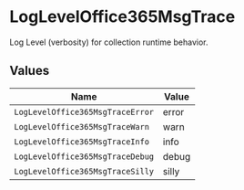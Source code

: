 # LogLevelOffice365MsgTrace

Log Level (verbosity) for collection runtime behavior.


## Values

| Name                             | Value                            |
| -------------------------------- | -------------------------------- |
| `LogLevelOffice365MsgTraceError` | error                            |
| `LogLevelOffice365MsgTraceWarn`  | warn                             |
| `LogLevelOffice365MsgTraceInfo`  | info                             |
| `LogLevelOffice365MsgTraceDebug` | debug                            |
| `LogLevelOffice365MsgTraceSilly` | silly                            |